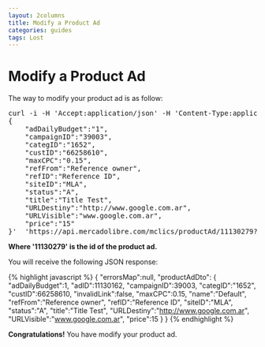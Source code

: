 ```yaml
---
layout: 2columns
title: Modify a Product Ad 
categories: guides
tags: Lost
---
```


# Modify a Product Ad
The way to modify your product ad is as follow:

<pre class="terminal">
curl -i -H 'Accept:application/json' -H 'Content-Type:application/json' -X PUT -d '
{
	"adDailyBudget":"1",
	"campaignID":"39003",
	"categID":"1652",
	"custID":"66258610",
	"maxCPC":"0.15",
	"refFrom":"Reference owner",
	"refID":"Reference ID",
	"siteID":"MLA",
	"status":"A",
	"title":"Title Test",
	"URLDestiny":"http://www.google.com.ar",
	"URLVisible":"www.google.com.ar",
	"price":"15"
}'  'https://api.mercadolibre.com/mclics/productAd/11130279?access_token=$ACCESS_TOKEN'
</pre>

**Where '11130279' is the id of the product ad.**

You will receive the following JSON response:

{% highlight javascript %}
{
	"errorsMap":null,
	"productAdDto":
	{
		"adDailyBudget":1,
		"adID":11130162,
		"campaignID":39003,
		"categID":"1652",
		"custID":66258610,
		"invalidLink":false,
		"maxCPC":0.15,
		"name":"Default",
		"refFrom":"Reference owner",
		"refID":"Reference ID",
		"siteID":"MLA",
		"status":"A",
		"title":"Title Test",
		"URLDestiny":"http://www.google.com.ar",
		"URLVisible":"www.google.com.ar",
		"price":15
	}
}
{% endhighlight %}

**Congratulations!** You have modify your product ad.